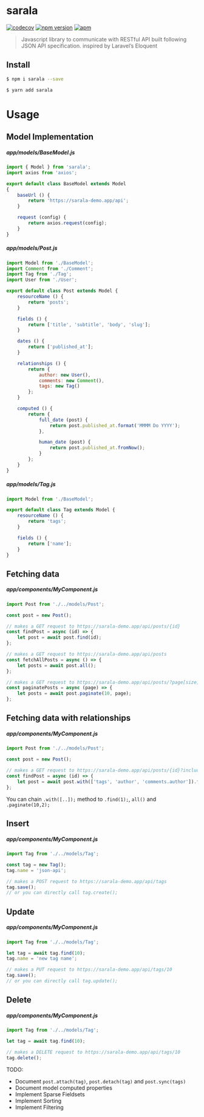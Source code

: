 # sarala

[![codecov](https://codecov.io/gh/milroyfraser/sarala/branch/master/graph/badge.svg)](https://codecov.io/gh/milroyfraser/sarala) [![npm version](https://badge.fury.io/js/sarala.svg)](https://www.npmjs.com/package/sarala) [![apm](https://img.shields.io/apm/l/vim-mode.svg)](https://github.com/milroyfraser/sarala/blob/master/LICENSE)

> Javascript library to communicate with RESTful API built following JSON API specification. inspired by Laravel’s Eloquent


## Install

```sh
$ npm i sarala --save
```

```sh
$ yarn add sarala
```

# Usage

## Model Implementation

##### app/models/BaseModel.js
```javascript
import { Model } from 'sarala';
import axios from 'axios';

export default class BaseModel extends Model
{
    baseUrl () {
        return 'https://sarala-demo.app/api';
    }

    request (config) {
        return axios.request(config);
    }
}
```

##### app/models/Post.js
```javascript
import Model from './BaseModel';
import Comment from './Comment';
import Tag from './Tag';
import User from './User';

export default class Post extends Model {
    resourceName () {
        return 'posts';
    }

    fields () {
        return ['title', 'subtitle', 'body', 'slug'];
    }

    dates () {
        return ['published_at'];
    }

    relationships () {
        return {
            author: new User(),
            comments: new Comment(),
            tags: new Tag()
        };
    }

    computed () {
        return {
            full_date (post) {
                return post.published_at.format('MMMM Do YYYY');
            },

            human_date (post) {
                return post.published_at.fromNow();
            }
        };
    }
}
```

##### app/models/Tag.js
```javascript
import Model from './BaseModel';

export default class Tag extends Model {
    resourceName () {
        return 'tags';
    }

    fields () {
        return ['name'];
    }
}
```

## Fetching data

##### app/components/MyComponent.js
```javascript
import Post from './../models/Post';

const post = new Post();

// makes a GET request to https://sarala-demo.app/api/posts/{id}
const findPost = async (id) => {
    let post = await post.find(id);
};

// makes a GET request to https://sarala-demo.app/api/posts
const fetchAllPosts = async () => {
    let posts = await post.all();
};

// makes a GET request to https://sarala-demo.app/api/posts/?page[size]=10&page[number]={page}
const paginatePosts = async (page) => {
    let posts = await post.paginate(10, page);
};
```

## Fetching data with relationships

##### app/components/MyComponent.js

```javascript
import Post from './../models/Post';

const post = new Post();

// makes a GET request to https://sarala-demo.app/api/posts/{id}?include=tags,author,comments.author
const findPost = async (id) => {
    let post = await post.with(['tags', 'author', 'comments.author']).find(id);
};
```
You can chain `.with([..]);` method to `.find(1);`, `all()` and `.paginate(10,2);`

## Insert

##### app/components/MyComponent.js
```javascript
import Tag from './../models/Tag';

const tag = new Tag();
tag.name = 'json-api';

// makes a POST request to https://sarala-demo.app/api/tags
tag.save(); 
// or you can directly call tag.create();
```

## Update

##### app/components/MyComponent.js
```javascript
import Tag from './../models/Tag';

let tag = await tag.find(10);
tag.name = 'new tag name';

// makes a PUT request to https://sarala-demo.app/api/tags/10
tag.save();
// or you can directly call tag.update();
```

## Delete

##### app/components/MyComponent.js
```javascript
import Tag from './../models/Tag';

let tag = await tag.find(10);

// makes a DELETE request to https://sarala-demo.app/api/tags/10
tag.delete();
```

TODO:
- Document `post.attach(tag)`, `post.detach(tag)` and `post.sync(tags)`
- Document model computed properties
- Implement Sparse Fieldsets
- Implement Sorting
- Implement Filtering